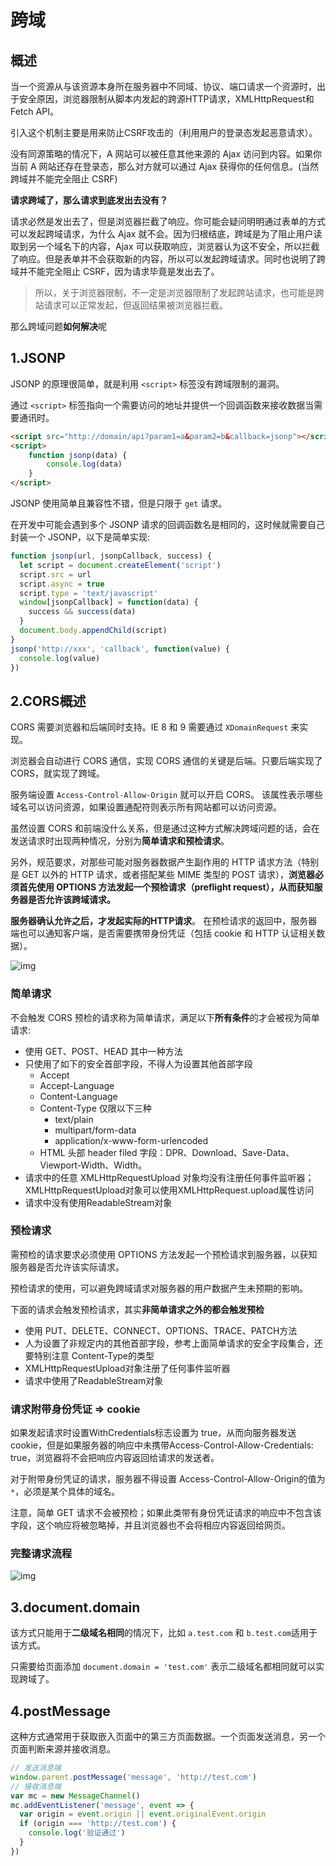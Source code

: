 # 跨域

## 概述

当一个资源从与该资源本身所在服务器中不同域、协议、端口请求一个资源时，出于安全原因，浏览器限制从脚本内发起的跨源HTTP请求，XMLHttpRequest和Fetch API。

引入这个机制主要是用来防止CSRF攻击的（利用用户的登录态发起恶意请求）。

没有同源策略的情况下，A 网站可以被任意其他来源的 Ajax 访问到内容。如果你当前 A 网站还存在登录态，那么对方就可以通过 Ajax 获得你的任何信息。(当然跨域并不能完全阻止 CSRF)

**请求跨域了，那么请求到底发出去没有？** 

请求必然是发出去了，但是浏览器拦截了响应。你可能会疑问明明通过表单的方式可以发起跨域请求，为什么 Ajax 就不会。因为归根结底，跨域是为了阻止用户读取到另一个域名下的内容，Ajax 可以获取响应，浏览器认为这不安全，所以拦截了响应。但是表单并不会获取新的内容，所以可以发起跨域请求。同时也说明了跨域并不能完全阻止 CSRF，因为请求毕竟是发出去了。

> 所以，关于浏览器限制，不一定是浏览器限制了发起跨站请求，也可能是跨站请求可以正常发起，但返回结果被浏览器拦截。

那么跨域问题**如何解决**呢

## 1.JSONP

JSONP 的原理很简单，就是利用 `<script>` 标签没有跨域限制的漏洞。

通过 `<script>` 标签指向一个需要访问的地址并提供一个回调函数来接收数据当需要通讯时。

```html
<script src="http://domain/api?param1=a&param2=b&callback=jsonp"></script>
<script>
    function jsonp(data) {
    	console.log(data)
	}
</script>  
```

JSONP 使用简单且兼容性不错，但是只限于 `get` 请求。

在开发中可能会遇到多个 JSONP 请求的回调函数名是相同的，这时候就需要自己封装一个 JSONP，以下是简单实现:

```javascript
function jsonp(url, jsonpCallback, success) {
  let script = document.createElement('script')
  script.src = url
  script.async = true
  script.type = 'text/javascript'
  window[jsonpCallback] = function(data) {
    success && success(data)
  }
  document.body.appendChild(script)
}
jsonp('http://xxx', 'callback', function(value) {
  console.log(value)
})
```



## 2.CORS概述

CORS 需要浏览器和后端同时支持。IE 8 和 9 需要通过 `XDomainRequest` 来实现。

浏览器会自动进行 CORS 通信，实现 CORS 通信的关键是后端。只要后端实现了 CORS，就实现了跨域。

服务端设置 `Access-Control-Allow-Origin` 就可以开启 CORS。 该属性表示哪些域名可以访问资源，如果设置通配符则表示所有网站都可以访问资源。

虽然设置 CORS 和前端没什么关系，但是通过这种方式解决跨域问题的话，会在发送请求时出现两种情况，分别为**简单请求和预检请求**。

另外，规范要求，对那些可能对服务器数据产生副作用的 HTTP 请求方法（特别是 GET 以外的 HTTP 请求，或者搭配某些 MIME 类型的 POST 请求），**浏览器必须首先使用 OPTIONS 方法发起一个预检请求（preflight request），从而获知服务器是否允许该跨域请求。**

**服务器确认允许之后，才发起实际的HTTP请求**。 在预检请求的返回中，服务器端也可以通知客户端，是否需要携带身份凭证（包括 cookie 和 HTTP 认证相关数据）。

![img](https://github.com/YiiChitty/FrontEndLearning/blob/master/img/CROS_01.png)

### 简单请求

不会触发 CORS 预检的请求称为简单请求，满足以下**所有条件**的才会被视为简单请求:

- 使用 GET、POST、HEAD 其中一种方法
- 只使用了如下的安全首部字段，不得人为设置其他首部字段
  - Accept
  - Accept-Language
  - Content-Language
  - Content-Type 仅限以下三种
    - text/plain
    - multipart/form-data
    - application/x-www-form-urlencoded
  - HTML 头部 header filed 字段：DPR、Download、Save-Data、Viewport-Width、Width。
- 请求中的任意 XMLHttpRequestUpload 对象均没有注册任何事件监听器；XMLHttpRequestUpload对象可以使用XMLHttpRequest.upload属性访问
- 请求中没有使用ReadableStream对象

### 预检请求

需预检的请求要求必须使用 OPTIONS 方法发起一个预检请求到服务器，以获知服务器是否允许该实际请求。

预检请求的使用，可以避免跨域请求对服务器的用户数据产生未预期的影响。

下面的请求会触发预检请求，其实**非简单请求之外的都会触发预检**

- 使用 PUT、DELETE、CONNECT、OPTIONS、TRACE、PATCH方法
- 人为设置了非规定内的其他首部字段，参考上面简单请求的安全字段集合，还要特别注意 Content-Type的类型
- XMLHttpRequestUpload对象注册了任何事件监听器
- 请求中使用了ReadableStream对象

### 请求附带身份凭证 => cookie

如果发起请求时设置WithCredentials标志设置为 true，从而向服务器发送cookie，但是如果服务器的响应中未携带Access-Control-Allow-Credentials: true，浏览器将不会把响应内容返回给请求的发送者。

对于附带身份凭证的请求，服务器不得设置 Access-Control-Allow-Origin的值为`*`，必须是某个具体的域名。

注意，简单 GET 请求不会被预检；如果此类带有身份凭证请求的响应中不包含该字段，这个响应将被忽略掉，并且浏览器也不会将相应内容返回给网页。

### 完整请求流程

![img](https://github.com/YiiChitty/FrontEndLearning/blob/master/img/CROS_02.png)

## 3.document.domain

该方式只能用于**二级域名相同**的情况下，比如 `a.test.com` 和 `b.test.com`适用于该方式。

只需要给页面添加 `document.domain = 'test.com'` 表示二级域名都相同就可以实现跨域了。

## 4.postMessage

这种方式通常用于获取嵌入页面中的第三方页面数据。一个页面发送消息，另一个页面判断来源并接收消息。

```javascript
// 发送消息端
window.parent.postMessage('message', 'http://test.com')
// 接收消息端
var mc = new MessageChannel()
mc.addEventListener('message', event => {
  var origin = event.origin || event.originalEvent.origin
  if (origin === 'http://test.com') {
    console.log('验证通过')
  }
})
```

